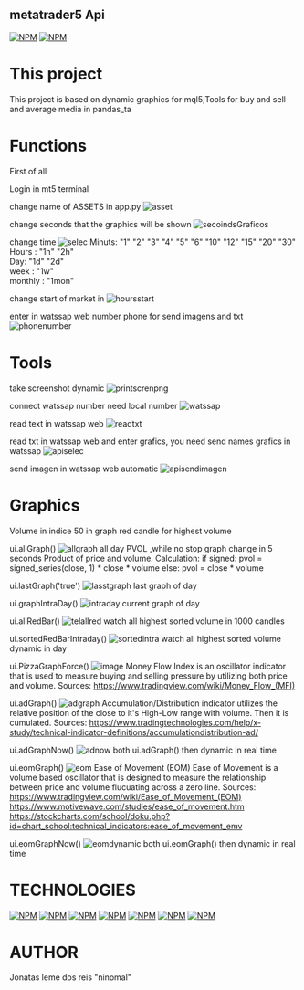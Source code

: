 ## metatrader5 Api

[![NPM](https://img.shields.io/badge/Lincence-MIT-red)](https://github.com/ninomal/metatrader5/blob/main/LICENSE1)
[![NPM](https://img.shields.io/badge/Lincence-MQL-green)](https://www.mql5.com/en/docs)

# This project

This project is based on dynamic graphics for mql5;Tools for buy and sell and average media in pandas_ta

# Functions

First of all

Login in mt5 terminal

change name of ASSETS in app.py
![asset](https://github.com/ninomal/metatrader5/assets/137447782/c2de19df-ca85-48ca-9a51-c8d7f8284b53)

change seconds that the graphics will be shown
![secoindsGraficos](https://github.com/ninomal/metatrader5/assets/137447782/9e4ae5bc-dadf-4fac-bdfe-6720abe74d8f)


change time 
![selec](https://github.com/ninomal/metatrader5/assets/137447782/9311f3e9-27a2-45fc-9874-eb9678cc2809)
            Minuts: "1" "2" "3" "4" "5" "6" "10" "12" "15" "20" "30" 
            Hours : "1h" "2h"          
            Day: "1d" "2d"  
            week : "1w"                
            monthly : "1mon"


change start of market in
![hoursstart](https://github.com/ninomal/metatrader5/assets/137447782/f7c33e67-ed74-4d19-8130-dcb100a1111c)


enter in watssap web number phone for send imagens and txt
![phonenumber](https://github.com/ninomal/metatrader5/assets/137447782/608a5cdc-252f-4cd1-8363-a71a425b7d52)

# Tools


take screenshot dynamic
![printscrenpng](https://github.com/ninomal/metatrader5/assets/137447782/30f943f8-cf73-4173-ad97-fcb9656ef11c)


connect watssap number need local number 
![watssap](https://github.com/ninomal/metatrader5/assets/137447782/198b883a-f97f-473d-90c1-f74f6e2912bc)


read text in watssap web
![readtxt](https://github.com/ninomal/metatrader5/assets/137447782/4a54562a-b0e5-4b6c-a067-e267f0ef12cb)


read txt in watssap web and enter grafics, you need send names grafics in watssap
![apiselec](https://github.com/ninomal/metatrader5/assets/137447782/ea3efec7-2489-45e4-921d-298a5aa6cff1)


send imagen in watssap web automatic
![apisendimagen](https://github.com/ninomal/metatrader5/assets/137447782/9267f337-f22c-49b0-83e7-f81cc0223bd9)


# Graphics

Volume in indice 50 in graph
red candle for highest volume 

ui.allGraph()
![allgraph](https://github.com/ninomal/metatrader5/assets/137447782/0c3ff3f8-b172-4997-9cdc-25d5ae97ae8b)
all day PVOL ,while no stop graph change in 5 seconds 
    Product of price and volume.
    Calculation:
        if signed:
            pvol = signed_series(close, 1) * close * volume
        else:
            pvol = close * volume

ui.lastGraph('true')
![lasstgraph](https://github.com/ninomal/metatrader5/assets/137447782/5ec7ade7-2981-406e-83a4-ba3c1221a764)
last graph of day


ui.graphIntraDay()
![intraday](https://github.com/ninomal/metatrader5/assets/137447782/11bcaa9c-9f4e-4c19-8a39-c4cb3c0620ab)
current graph of day

ui.allRedBar()
![telallred](https://github.com/ninomal/metatrader5/assets/137447782/a98103e2-fd7c-4f44-bf4d-020a7c87bae2)
watch all highest sorted volume in 1000 candles 

ui.sortedRedBarIntraday()
![sortedintra](https://github.com/ninomal/metatrader5/assets/137447782/d58a8633-aa55-405d-bbf9-547980c4e8a8)
watch all highest sorted volume dynamic in day

ui.PizzaGraphForce()
![image](https://github.com/ninomal/metatrader5/assets/137447782/14543e90-d5fd-4501-a71c-a0c5a8362a47)
    Money Flow Index is an oscillator indicator that is used to measure buying and
    selling pressure by utilizing both price and volume.
    Sources:
        https://www.tradingview.com/wiki/Money_Flow_(MFI)

ui.adGraph()
![adgraph](https://github.com/ninomal/metatrader5/assets/137447782/57b61455-cfb9-4aa5-87b5-1f00a1f7733f)
    Accumulation/Distribution indicator utilizes the relative position
    of the close to it's High-Low range with volume.  Then it is cumulated.
    Sources:
        https://www.tradingtechnologies.com/help/x-study/technical-indicator-definitions/accumulationdistribution-ad/

ui.adGraphNow()
![adnow](https://github.com/ninomal/metatrader5/assets/137447782/9c674dbe-740f-4bd7-90e3-aa729f5b94b0)
    both ui.adGraph() then dynamic in real time


ui.eomGraph()
![eom](https://github.com/ninomal/metatrader5/assets/137447782/151184f6-df44-4b04-a8a0-5056f553f991)
Ease of Movement (EOM)
    Ease of Movement is a volume based oscillator that is designed to measure the
    relationship between price and volume flucuating across a zero line.
    Sources:
    https://www.tradingview.com/wiki/Ease_of_Movement_(EOM)
    https://www.motivewave.com/studies/ease_of_movement.htm
    https://stockcharts.com/school/doku.php?id=chart_school:technical_indicators:ease_of_movement_emv

ui.eomGraphNow()
![eomdynamic](https://github.com/ninomal/metatrader5/assets/137447782/b598daf5-21f5-4a6e-b7c7-50340c3bfce7)
both ui.eomGraph() then dynamic in real time



# TECHNOLOGIES

[![NPM](https://img.shields.io/badge/PHYTON-blue)](https://www.python.org/)
[![NPM](https://img.shields.io/badge/Pandas-white)](https://pypi.org/project/pandas/)
[![NPM](https://img.shields.io/badge/Pandas__ta-gray)](https://pypi.org/project/pandas-ta/)
[![NPM](https://img.shields.io/badge/matplotlib-gren)](https://pypi.org/project/matplotlib/)
[![NPM](https://img.shields.io/badge/numpy-aqua)](https://pypi.org/project/numpy/)
[![NPM](https://img.shields.io/badge/MQL5-yellow)](https://www.mql5.com/en/docs/python_metatrader5/mt5initialize_py)
[![NPM](https://img.shields.io/badge/PyAutogui-purple)](https://pyautogui.readthedocs.io/en/latest/)


# AUTHOR

Jonatas leme dos reis "ninomal"




